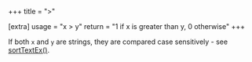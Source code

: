 +++
title = ">"

[extra]
usage = "x > y"
return = "1 if x is greater than y, 0 otherwise"
+++

If both `x` and `y` are strings, they are compared case sensitively - see [sortTextEx()](@/language/proc/sorttextex.md).
